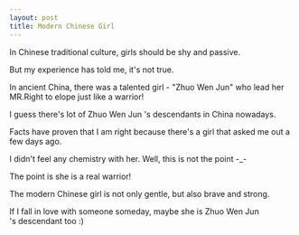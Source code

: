 ```yaml
---
layout: post
title: Modern Chinese Girl
---
```


In Chinese traditional culture, girls should be shy and passive.

But my experience has told me, it's not true.

In ancient China, there was a talented girl - "Zhuo Wen Jun" who lead her MR.Right to elope just like a warrior!

I guess there's lot of Zhuo Wen Jun 's descendants in China nowadays.

Facts have proven that I am right because there's a girl that asked me out a few days ago.

I didn't feel any chemistry with her. Well, this is not the point -_-

The point is she is a real warrior!

The modern Chinese girl is not only gentle, but also brave and strong.

If I fall in love with someone someday, maybe she is Zhuo Wen Jun 's descendant too :)

